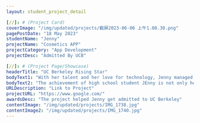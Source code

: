 ```yaml
---
layout: student_project_detail

[//]: # (Project Card)
coverImage: "/img/updated/projects/截屏2023-06-06 上午1.08.30.png"
pagePostDate: "18 May 2023"
studentName: "Jenny"
projectName: "Cosmetics APP"
projectCategory: "App Development"
projectDesc: "Admitted By UCB"

[//]: # (Project Page/Showcase)
headerTitle: "UC Berkeley Rising Star"
bodyText1: "With her talent and her love for technology, Jenny managed to create a makeup app. The APP not only collects information on the types, functions and prices of cosmetics, but also recommends products suitable for users through intelligent algorithms, making it an essential tool for cosmetics buyers. She has successfully combined technology with life so that cosmetic consumers can better understand and choose products that suit them while enjoying the convenience brought by technology. Her innovative consciousness and practical spirit have shown us the infinite possibilities of young people in the new era."
bodyText2: "The achievement of high school student JEnny is not only her personal honor, but also a proof of the continuous development of the younger generation in the field of technological innovation. Jenny's experience tells us that as long as you have dreams and perseverance, you can create your own world and bring positive impact to society. We are full of expectations for Jenny's future, and believe that she will continue to show her talent and charm in her study and life at UC Berkeley, and become an outstanding representative of the new generation of technological innovators."
URLDescription: "Link to Project"
projectURL: "https://www.google.com/"
awardsDesc: "The project helped Jenny get admitted to UC Berkeley"
contentImage: "/img/updated/projects/IMG_1738.jpg"
contentImage2: "/img/updated/projects/IMG_1740.jpg"
---
```

